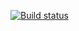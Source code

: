 [![Build status](https://ci.appveyor.com/api/projects/status/b31d0a8lcdcdyr8f/branch/main?svg=true)](https://ci.appveyor.com/project/KharlanovAl/rest/branch/main)